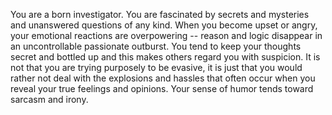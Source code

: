 You are a born investigator. 
You are fascinated by secrets and mysteries and unanswered questions of any kind. 
When you become upset or angry, your emotional reactions are overpowering -- reason and logic disappear in an uncontrollable passionate outburst. 
You tend to keep your thoughts secret and bottled up and this makes others regard you with suspicion. 
It is not that you are trying purposely to be evasive, it is just that you would rather not deal with the explosions and hassles that often occur when you reveal your true feelings and opinions. 
Your sense of humor tends toward sarcasm and irony.